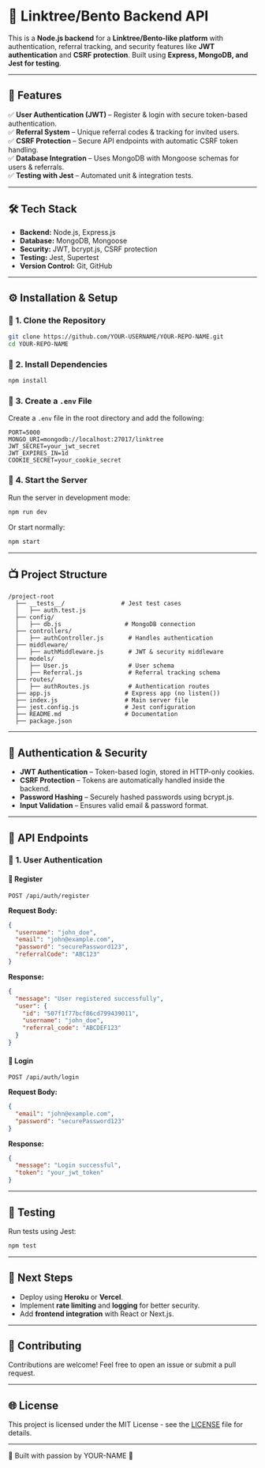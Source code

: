 # 🚀 Linktree/Bento Backend API

This is a **Node.js backend** for a **Linktree/Bento-like platform** with authentication, referral tracking, and security features like **JWT authentication** and **CSRF protection**. Built using **Express, MongoDB, and Jest for testing**.

---

## 📌 **Features**
✅ **User Authentication (JWT)** – Register & login with secure token-based authentication.  
✅ **Referral System** – Unique referral codes & tracking for invited users.  
✅ **CSRF Protection** – Secure API endpoints with automatic CSRF token handling.  
✅ **Database Integration** – Uses MongoDB with Mongoose schemas for users & referrals.  
✅ **Testing with Jest** – Automated unit & integration tests.  

---

## 🛠️ **Tech Stack**
- **Backend:** Node.js, Express.js  
- **Database:** MongoDB, Mongoose  
- **Security:** JWT, bcrypt.js, CSRF protection  
- **Testing:** Jest, Supertest  
- **Version Control:** Git, GitHub  

---

## ⚙️ **Installation & Setup**
### 🔹 **1. Clone the Repository**
```sh
git clone https://github.com/YOUR-USERNAME/YOUR-REPO-NAME.git
cd YOUR-REPO-NAME
```

### 🔹 **2. Install Dependencies**
```sh
npm install
```

### 🔹 **3. Create a `.env` File**
Create a `.env` file in the root directory and add the following:
```
PORT=5000
MONGO_URI=mongodb://localhost:27017/linktree
JWT_SECRET=your_jwt_secret
JWT_EXPIRES_IN=1d
COOKIE_SECRET=your_cookie_secret
```

### 🔹 **4. Start the Server**
Run the server in development mode:
```sh
npm run dev
```
Or start normally:
```sh
npm start
```

---

## 📺 **Project Structure**
```
/project-root
  ├── __tests__/                # Jest test cases
  │   ├── auth.test.js
  ├── config/
  │   ├── db.js                  # MongoDB connection
  ├── controllers/
  │   ├── authController.js       # Handles authentication
  ├── middleware/
  │   ├── authMiddleware.js       # JWT & security middleware
  ├── models/
  │   ├── User.js                 # User schema
  │   ├── Referral.js             # Referral tracking schema
  ├── routes/
  │   ├── authRoutes.js           # Authentication routes
  ├── app.js                     # Express app (no listen())
  ├── index.js                   # Main server file
  ├── jest.config.js             # Jest configuration
  ├── README.md                  # Documentation
  ├── package.json
```

---

## 🔐 **Authentication & Security**
- **JWT Authentication** – Token-based login, stored in HTTP-only cookies.
- **CSRF Protection** – Tokens are automatically handled inside the backend.
- **Password Hashing** – Securely hashed passwords using bcrypt.js.
- **Input Validation** – Ensures valid email & password format.

---

## 🚀 **API Endpoints**
### 🔹 **1. User Authentication**
#### **🔹 Register**
```http
POST /api/auth/register
```
**Request Body:**
```json
{
  "username": "john_doe",
  "email": "john@example.com",
  "password": "securePassword123",
  "referralCode": "ABC123"
}
```
**Response:**
```json
{
  "message": "User registered successfully",
  "user": {
    "id": "507f1f77bcf86cd799439011",
    "username": "john_doe",
    "referral_code": "ABCDEF123"
  }
}
```

#### **🔹 Login**
```http
POST /api/auth/login
```
**Request Body:**
```json
{
  "email": "john@example.com",
  "password": "securePassword123"
}
```
**Response:**
```json
{
  "message": "Login successful",
  "token": "your_jwt_token"
}
```

---

## 🔋 **Testing**
Run tests using Jest:
```sh
npm test
```

---

## 🚜 **Next Steps**
- Deploy using **Heroku** or **Vercel**.
- Implement **rate limiting** and **logging** for better security.
- Add **frontend integration** with React or Next.js.

---

## 🌟 **Contributing**
Contributions are welcome! Feel free to open an issue or submit a pull request.

---

## 🌐 **License**
This project is licensed under the MIT License - see the [LICENSE](LICENSE) file for details.

---

💪 Built with passion by YOUR-NAME 💪

